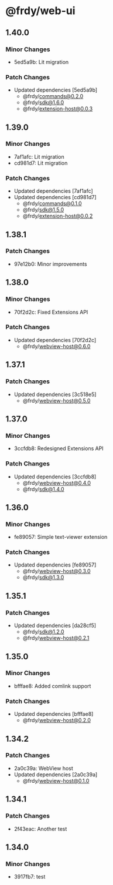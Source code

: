 # @frdy/web-ui

## 1.40.0

### Minor Changes

- 5ed5a9b: Lit migration

### Patch Changes

- Updated dependencies [5ed5a9b]
  - @frdy/commands@0.2.0
  - @frdy/sdk@1.6.0
  - @frdy/extension-host@0.0.3

## 1.39.0

### Minor Changes

- 7af1afc: Lit migration
- cd981d7: Lit migration

### Patch Changes

- Updated dependencies [7af1afc]
- Updated dependencies [cd981d7]
  - @frdy/commands@0.1.0
  - @frdy/sdk@1.5.0
  - @frdy/extension-host@0.0.2

## 1.38.1

### Patch Changes

- 97e12b0: Minor improvements

## 1.38.0

### Minor Changes

- 70f2d2c: Fixed Extensions API

### Patch Changes

- Updated dependencies [70f2d2c]
  - @frdy/webview-host@0.6.0

## 1.37.1

### Patch Changes

- Updated dependencies [3c518e5]
  - @frdy/webview-host@0.5.0

## 1.37.0

### Minor Changes

- 3ccfdb8: Redesigned Extensions API

### Patch Changes

- Updated dependencies [3ccfdb8]
  - @frdy/webview-host@0.4.0
  - @frdy/sdk@1.4.0

## 1.36.0

### Minor Changes

- fe89057: Simple text-viewer extension

### Patch Changes

- Updated dependencies [fe89057]
  - @frdy/webview-host@0.3.0
  - @frdy/sdk@1.3.0

## 1.35.1

### Patch Changes

- Updated dependencies [da28cf5]
  - @frdy/sdk@1.2.0
  - @frdy/webview-host@0.2.1

## 1.35.0

### Minor Changes

- bfffae8: Added comlink support

### Patch Changes

- Updated dependencies [bfffae8]
  - @frdy/webview-host@0.2.0

## 1.34.2

### Patch Changes

- 2a0c39a: WebView host
- Updated dependencies [2a0c39a]
  - @frdy/webview-host@0.1.0

## 1.34.1

### Patch Changes

- 2f43eac: Another test

## 1.34.0

### Minor Changes

- 3917fb7: test
